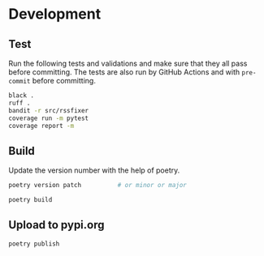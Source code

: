 # Development

## Test

Run the following tests and validations and make sure that they all pass before committing. The tests are also run by GitHub Actions and with `pre-commit` before committing.

```bash
black .
ruff .
bandit -r src/rssfixer
coverage run -m pytest
coverage report -m
```

## Build

Update the version number with the help of poetry.

```bash
poetry version patch          # or minor or major
```

```bash
poetry build
```

## Upload to pypi.org

```bash
poetry publish
```

